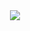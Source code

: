 <div id="header" align="center">
  <img src="https://github.com/Zak618/Zak618/assets/89405318/ae4c48cd-4177-4133-ab44-29cc5b4a36e6">
</div>
